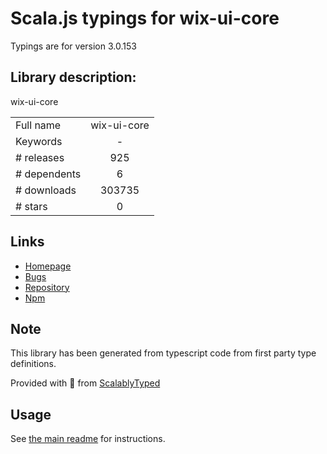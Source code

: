 
# Scala.js typings for wix-ui-core

Typings are for version 3.0.153

## Library description:
wix-ui-core

|                    |                 |
| ------------------ | :-------------: |
| Full name          | wix-ui-core |
| Keywords           | - |
| # releases         | 925 |
| # dependents       | 6 |
| # downloads        | 303735 |
| # stars            | 0 |

## Links
- [Homepage](https://github.com/wix/wix-ui#readme)
- [Bugs](https://github.com/wix/wix-ui/issues)
- [Repository](https://github.com/wix/wix-ui)
- [Npm](https://www.npmjs.com/package/wix-ui-core)
    


## Note
This library has been generated from typescript code from first party type definitions.

Provided with :purple_heart: from [ScalablyTyped](https://github.com/oyvindberg/ScalablyTyped)

## Usage
See [the main readme](../../readme.md) for instructions.


